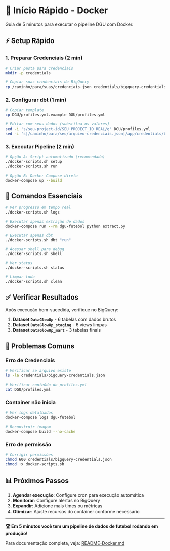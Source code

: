 # 🚀 Início Rápido - Docker

Guia de 5 minutos para executar o pipeline DGU com Docker.

## ⚡ Setup Rápido

### 1. Preparar Credenciais (2 min)

```bash
# Criar pasta para credenciais
mkdir -p credentials

# Copiar suas credenciais do BigQuery
cp /caminho/para/suas/credenciais.json credentials/bigquery-credentials.json
```

### 2. Configurar dbt (1 min)

```bash
# Copiar template
cp DGU/profiles.yml.example DGU/profiles.yml

# Editar com seus dados (substitua os valores)
sed -i 's/seu-project-id/SEU_PROJECT_ID_REAL/g' DGU/profiles.yml
sed -i 's|/caminho/para/seu/arquivo-credenciais.json|/app/credentials/bigquery-credentials.json|g' DGU/profiles.yml
```

### 3. Executar Pipeline (2 min)

```bash
# Opção A: Script automatizado (recomendado)
./docker-scripts.sh setup
./docker-scripts.sh run

# Opção B: Docker Compose direto
docker-compose up --build
```

## 🎯 Comandos Essenciais

```bash
# Ver progresso em tempo real
./docker-scripts.sh logs

# Executar apenas extração de dados
docker-compose run --rm dgu-futebol python extract.py

# Executar apenas dbt
./docker-scripts.sh dbt "run"

# Acessar shell para debug
./docker-scripts.sh shell

# Ver status
./docker-scripts.sh status

# Limpar tudo
./docker-scripts.sh clean
```

## ✅ Verificar Resultados

Após execução bem-sucedida, verifique no BigQuery:

1. **Dataset `DataGlowUp`** - 6 tabelas com dados brutos
2. **Dataset `DataGlowUp_staging`** - 6 views limpas  
3. **Dataset `DataGlowUp_mart`** - 3 tabelas finais

## 🐛 Problemas Comuns

### Erro de Credenciais
```bash
# Verificar se arquivo existe
ls -la credentials/bigquery-credentials.json

# Verificar conteúdo do profiles.yml
cat DGU/profiles.yml
```

### Container não inicia
```bash
# Ver logs detalhados
docker-compose logs dgu-futebol

# Reconstruir imagem
docker-compose build --no-cache
```

### Erro de permissão
```bash
# Corrigir permissões
chmod 600 credentials/bigquery-credentials.json
chmod +x docker-scripts.sh
```

## 📊 Próximos Passos

1. **Agendar execução**: Configure cron para execução automática
2. **Monitorar**: Configure alertas no BigQuery
3. **Expandir**: Adicione mais times ou métricas
4. **Otimizar**: Ajuste recursos do container conforme necessário

---

**🏆 Em 5 minutos você tem um pipeline de dados de futebol rodando em produção!**

Para documentação completa, veja: [README-Docker.md](README-Docker.md)
